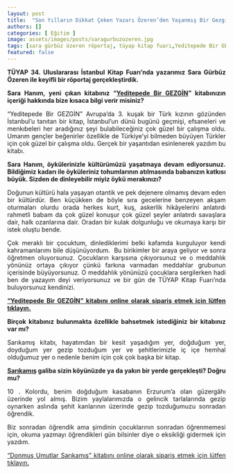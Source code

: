 ```yaml
---
layout: post
title:  "Son Yılların Dikkat Çeken Yazarı Özeren’den Yaşanmış Bir Gezgin Hikayesi: Yeditepede Bir GEZGİN"
authors: []
categories: [ Eğitim ]
image: assets/images/posts/saragurbuzozeren.jpg
tags: [sara gürbüz özeren röportaj, tüyap kitap fuarı,Yeditepede Bir GEZGİN]
featured: false
---
```

<p style="text-align: justify;">
  <strong>TÜYAP 34. Uluslararası İstanbul Kitap Fuarı&#8217;nda yazarımız Sara Gürbüz Özeren ile keyifli bir röportaj gerçekleştirdik.</strong><br />
</p>

<p style="text-align: justify;">
  <strong>Sara Hanım, yeni çıkan kitabınız “<a href="https://www.damlayayinevi.com.tr/yeditepede-bir-gezgin.html" target="_blank">Yeditepede Bir GEZGİN</a>” kitabınızın içeriği hakkında bize kısaca bilgi verir misiniz?</strong>
</p>

<p style="text-align: justify;">
  “Yeditepede Bir GEZGİN” Avrupa’da 3. kuşak bir Türk kızının gözünden İstanbul’u tanıtan bir kitap, İstanbul&#8217;un dünü bugünü geçmişi, efsaneleri ve menkıbeleri her aradığınız şeyi bulabileceğiniz çok güzel bir çalışma oldu. Umarım gençler beğenirler özellikle de Türkiye’yi bilmeden büyüyen Türkler için çok güzel bir çalışma oldu. Gerçek bir yaşantıdan esinlenerek yazdım bu kitabı.
</p>

<p style="text-align: justify;">
  <strong>Sara Hanım, öykülerinizle kültürümüzü yaşatmaya devam ediyorsunuz. Bildiğimiz kadarı ile öyküleriniz tohumlarının atılmasında babanızın katkısı büyük. Sizden de dinleyebilir miyiz öykü merakınızı?</strong>
</p>

<p style="text-align: justify;">
  Doğunun kültürü hala yaşayan otantik ve pek dejenere olmamış devam eden bir kültürdür. Ben küçükken de böyle sıra gecelerine benzeyen akşam oturmaları olurdu orada herkes kurt, kuş, askerlik hikâyelerini anlatırdı rahmetli babam da çok güzel konuşur çok güzel şeyler anlatırdı savaşlara dair, halk ozanlarına dair. Oradan bir kulak dolgunluğu ve okumaya karşı bir istek oluştu bende.
</p>

<p style="text-align: justify;">
  Çok meraklı bir çocuktum, dinlediklerimi belki kafamda kurguluyor kendi kahramanlarımı bile düşünüyordum.  Bu birikimler bir araya geliyor ve sonra öğretmen oluyorsunuz. Çocukların karşısına çıkıyorsunuz ve o meddahlık yönünüz ortaya çıkıyor çünkü farkına varmadan meddahlar grubunun içerisinde büyüyorsunuz. O meddahlık yönünüzü çocuklara sergilerken hadi ben de yazayım deyi veriyorsunuz ve bir gün de TÜYAP Kitap Fuarı’nda buluyorsunuz kendinizi.
</p>

<p style="text-align: justify;">
  <a href="https://www.damlayayinevi.com.tr/yeditepede-bir-gezgin.html" target="_blank"><strong>“Yeditepede Bir GEZGİN” kitabını online olarak sipariş etmek için lütfen tıklayın.</strong></a>
</p>

<p style="text-align: justify;">
  <strong>Birçok kitabınız bulunmakta özellikle bahsetmek istediğiniz bir kitabınız var mı?</strong>
</p>

<p style="text-align: justify;">
  Sarıkamış kitabı, hayatımdan bir kesit yaşadığım yer, doğduğum yer, doyduğum yer gezip tozduğum yer ve şehitlerimizle iç içe hemhal olduğumuz yer o nedenle benim için çok çok başka bir kitap.
</p>

<p style="text-align: justify;">
  <strong><a href="https://www.damlayayinevi.com.tr/donmus-umutlar-sarikamis.html" target="_blank">Sarıkamış</a> galiba sizin köyünüzde ya da yakın bir yerde gerçekleşti? Doğru mu?</strong>
</p>

<p style="text-align: justify;">
  10 . Kolordu, benim doğduğum kasabanın Erzurum’a olan güzergâhı üzerinde yol almış. Bizim yaylalarımızda o gelincik tarlalarında gezip oynarken aslında şehit kanlarının üzerinde gezip tozduğumuzu sonradan öğrendik.
</p>

<p style="text-align: justify;">
  Biz sonradan öğrendik ama şimdinin çocuklarının sonradan öğrenmemesi için, okuma yazmayı öğrendikleri gün bilsinler diye o eksikliği gidermek için yazdım.
</p>

<p style="text-align: justify;">
  <a href="https://www.damlayayinevi.com.tr/donmus-umutlar-sarikamis.html" target="_blank">“Donmuş Umutlar Sarıkamış” kitabını online olarak sipariş etmek için lütfen tıklayın.</a>
</p>